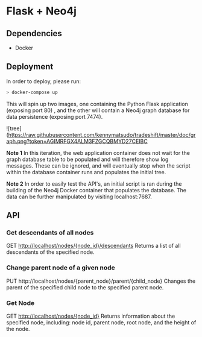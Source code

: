 # Flask + Neo4j

## Dependencies

- Docker

## Deployment

In order to deploy, please run:

```bash
> docker-compose up
```

This will spin up two images, one containing the Python Flask application (exposing port 80) , and the other will contain a Neo4j graph database for data persistence (exposing port 7474).

![tree](https://raw.githubusercontent.com/kennymatsudo/tradeshift/master/doc/graph.png?token=AGIMRFGX4ALM3FZGCQBMYD27CEIBC

**Note 1** In this iteration, the web application container does not wait for the graph database table to be populated and will therefore show log messages. These can be ignored, and will eventually stop when the script within the database container runs and populates the initial tree.

**Note 2** In order to easily test the API's, an initial script is ran during the building of the Neo4j Docker container that populates the database. The data can be further manipulated by visiting localhost:7687.

## API

### Get descendants of all nodes

GET <http://localhost/nodes/{node_id}/descendants>
Returns a list of all descendants of the specified node.

### Change parent node of a given node

PUT http://localhost/nodes/{parent_node}/parent/{child_node}
Changes the parent of the specified child node to the specified parent node.

### Get Node

GET <http://localhost/nodes/{node_id}>
Returns information about the specified node, including: node id, parent node, root node, and the height of the node.
